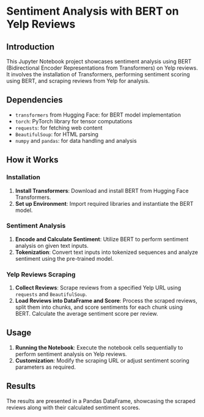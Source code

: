 # Sentiment Analysis with BERT on Yelp Reviews

## Introduction
This Jupyter Notebook project showcases sentiment analysis using BERT (Bidirectional Encoder Representations from Transformers) on Yelp reviews. It involves the installation of Transformers, performing sentiment scoring using BERT, and scraping reviews from Yelp for analysis.

## Dependencies
- `transformers` from Hugging Face: for BERT model implementation
- `torch`: PyTorch library for tensor computations
- `requests`: for fetching web content
- `BeautifulSoup`: for HTML parsing
- `numpy` and `pandas`: for data handling and analysis

## How it Works
### Installation
1. **Install Transformers**: Download and install BERT from Hugging Face Transformers.
2. **Set up Environment**: Import required libraries and instantiate the BERT model.

### Sentiment Analysis
1. **Encode and Calculate Sentiment**: Utilize BERT to perform sentiment analysis on given text inputs.
2. **Tokenization**: Convert text inputs into tokenized sequences and analyze sentiment using the pre-trained model.

### Yelp Reviews Scraping
1. **Collect Reviews**: Scrape reviews from a specified Yelp URL using `requests` and `BeautifulSoup`.
2. **Load Reviews into DataFrame and Score**: Process the scraped reviews, split them into chunks, and score sentiments for each chunk using BERT. Calculate the average sentiment score per review.

## Usage
1. **Running the Notebook**: Execute the notebook cells sequentially to perform sentiment analysis on Yelp reviews.
2. **Customization**: Modify the scraping URL or adjust sentiment scoring parameters as required.

## Results
The results are presented in a Pandas DataFrame, showcasing the scraped reviews along with their calculated sentiment scores.
